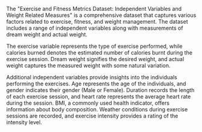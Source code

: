 The "Exercise and Fitness Metrics Dataset: Independent Variables and Weight Related Measures" is a comprehensive dataset that captures various factors related to exercise, fitness, and weight management. The dataset includes a range of independent variables along with measurements of dream weight and actual weight.

The exercise variable represents the type of exercise performed, while calories burned denotes the estimated number of calories burnt during the exercise session. Dream weight signifies the desired weight, and actual weight captures the measured weight with some natural variation.

Additional independent variables provide insights into the individuals performing the exercises. Age represents the age of the individuals, and gender indicates their gender (Male or Female). Duration records the length of each exercise session, and heart rate represents the average heart rate during the session. BMI, a commonly used health indicator, offers information about body composition. Weather conditions during exercise sessions are recorded, and exercise intensity provides a rating of the intensity level.
